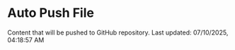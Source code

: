 # Auto Push File

Content that will be pushed to GitHub repository.
Last updated: 07/10/2025, 04:18:57 AM
